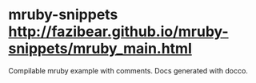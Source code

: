 # mruby-snippets http://fazibear.github.io/mruby-snippets/mruby_main.html
Compilable mruby example with comments. Docs generated with docco.

